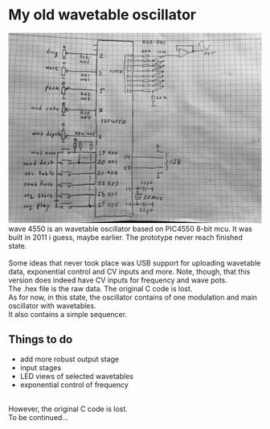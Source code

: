 # My old wavetable oscillator 
![Alt text](https://github.com/nilsjc/wavetable_osc/blob/main/original/wave4550_schematic.png?raw=true "Schematic")<br>
wave 4550 is an wavetable oscillator based on PIC4550 8-bit mcu.
It was built in 2011 i guess, maybe earlier.
The prototype never reach finished state.<br>
<br>
Some ideas that never took place was USB support for uploading wavetable data, exponential control and CV inputs and more.
Note, though, that this version does indeed have CV inputs for frequency and wave pots.<br>
The .hex file is the raw data. The original C code is lost.<br>
As for now, in this state, the oscillator contains of one modulation and main oscillator with wavetables.<br>
It also contains a simple sequencer.<br>
## Things to do
- add more robust output stage
- input stages
- LED views of selected wavetables
- exponential control of frequency
<br>
However, the original C code is lost.<br>
To be continued...

